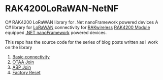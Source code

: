 # RAK4200LoRaWAN-NetNF
C# RAK4200 LoRaWAN library for .Net nanoFramework powered devices
A C# library for [LoRaWAN](https://lora-alliance.org/about-lorawan) connectivity for [RAKwireless](https://www.rakwireless.com/en-us) [RAK4200 Module](https://store.rakwireless.com/products/rak4200-lora-module) equipped [.NET nanoFramework](https://www.nanoframework.net/) powered devices.

This repo has the source code for the series of blog posts written as I work on the library

01. [Basic connectivity](http://blog.devmobile.co.nz/2022/05/06/net-nanoframework-rak4200-lorawan-library-basic-connectivity/)
02. [OTAA Join](http://blog.devmobile.co.nz/2022/05/12/net-nanoframework-rak4200-lorawan-library-otaa-join/)
03. [ABP Join](http://blog.devmobile.co.nz/2022/05/21/net-nanoframework-rak4200-lorawan-library-abp-join/)
04. [Factory Reset](http://blog.devmobile.co.nz/)
